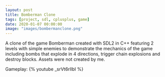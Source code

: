 ```yaml
---
layout: post
title: Bomberman Clone
tags: [project, sdl, cplusplus, game]
date: 2020-01-07 00:00:00
image: "images/bombermanclone.png"
---
```


A clone of the game Bomberman created with SDL2 in C++ featuring 2 levels with simple enemies to demonstrate the mechanics of the game including bombs that explode in 4 directions, trigger chain explosions and destroy blocks.
Assets were not created by me.

Gameplay:
{% youtube _srVt6rllbI %}